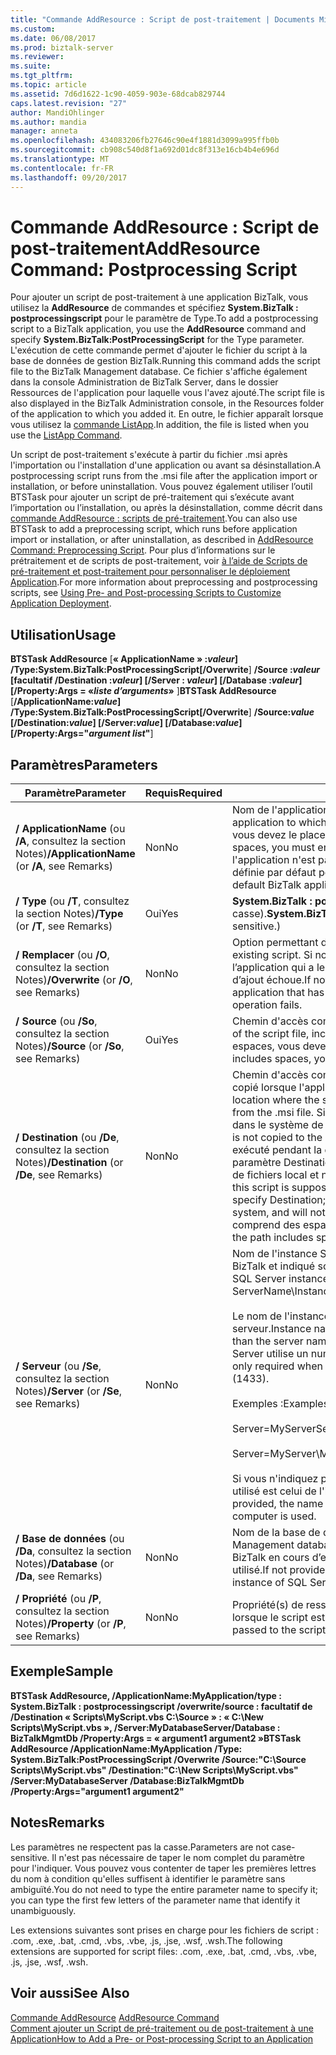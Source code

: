 ```yaml
---
title: "Commande AddResource : Script de post-traitement | Documents Microsoft"
ms.custom: 
ms.date: 06/08/2017
ms.prod: biztalk-server
ms.reviewer: 
ms.suite: 
ms.tgt_pltfrm: 
ms.topic: article
ms.assetid: 7d6d1622-1c90-4059-903e-68dcab829744
caps.latest.revision: "27"
author: MandiOhlinger
ms.author: mandia
manager: anneta
ms.openlocfilehash: 434083206fb27646c90e4f1881d3099a995ffb0b
ms.sourcegitcommit: cb908c540d8f1a692d01dc8f313e16cb4b4e696d
ms.translationtype: MT
ms.contentlocale: fr-FR
ms.lasthandoff: 09/20/2017
---
```

# <a name="addresource-command-postprocessing-script"></a><span data-ttu-id="566e7-102">Commande AddResource : Script de post-traitement</span><span class="sxs-lookup"><span data-stu-id="566e7-102">AddResource Command: Postprocessing Script</span></span>
<span data-ttu-id="566e7-103">Pour ajouter un script de post-traitement à une application BizTalk, vous utilisez la **AddResource** de commandes et spécifiez **System.BizTalk : postprocessingscript** pour le paramètre de Type.</span><span class="sxs-lookup"><span data-stu-id="566e7-103">To add a postprocessing script to a BizTalk application, you use the **AddResource** command and specify **System.BizTalk:PostProcessingScript** for the Type parameter.</span></span> <span data-ttu-id="566e7-104">L'exécution de cette commande permet d'ajouter le fichier du script à la base de données de gestion BizTalk.</span><span class="sxs-lookup"><span data-stu-id="566e7-104">Running this command adds the script file to the BizTalk Management database.</span></span> <span data-ttu-id="566e7-105">Ce fichier s'affiche également dans la console Administration de BizTalk Server, dans le dossier Ressources de l'application pour laquelle vous l'avez ajouté.</span><span class="sxs-lookup"><span data-stu-id="566e7-105">The script file is also displayed in the BizTalk Administration console, in the Resources folder of the application to which you added it.</span></span> <span data-ttu-id="566e7-106">En outre, le fichier apparaît lorsque vous utilisez la [commande ListApp](../core/listapp-command.md).</span><span class="sxs-lookup"><span data-stu-id="566e7-106">In addition, the file is listed when you use the [ListApp Command](../core/listapp-command.md).</span></span>  
  
 <span data-ttu-id="566e7-107">Un script de post-traitement s'exécute à partir du fichier .msi après l'importation ou l'installation d'une application ou avant sa désinstallation.</span><span class="sxs-lookup"><span data-stu-id="566e7-107">A postprocessing script runs from the .msi file after the application import or installation, or before uninstallation.</span></span> <span data-ttu-id="566e7-108">Vous pouvez également utiliser l’outil BTSTask pour ajouter un script de pré-traitement qui s’exécute avant l’importation ou l’installation, ou après la désinstallation, comme décrit dans [commande AddResource : scripts de pré-traitement](../core/addresource-command-preprocessing-script.md).</span><span class="sxs-lookup"><span data-stu-id="566e7-108">You can also use BTSTask to add a preprocessing script, which runs before application import or installation, or after uninstallation, as described in [AddResource Command: Preprocessing Script](../core/addresource-command-preprocessing-script.md).</span></span> <span data-ttu-id="566e7-109">Pour plus d’informations sur le prétraitement et de scripts de post-traitement, voir [à l’aide de Scripts de pré-traitement et post-traitement pour personnaliser le déploiement Application](../core/using-pre-and-post-processing-scripts-to-customize-application-deployment.md).</span><span class="sxs-lookup"><span data-stu-id="566e7-109">For more information about preprocessing and postprocessing scripts, see [Using Pre- and Post-processing Scripts to Customize Application Deployment](../core/using-pre-and-post-processing-scripts-to-customize-application-deployment.md).</span></span>  
  
## <a name="usage"></a><span data-ttu-id="566e7-110">Utilisation</span><span class="sxs-lookup"><span data-stu-id="566e7-110">Usage</span></span>  
 <span data-ttu-id="566e7-111">**BTSTask AddResource** [**« ApplicationName » :***valeur*] **/Type:System.BizTalk:PostProcessingScript**[**/Overwrite**] **/Source :***valeur* [**facultatif /Destination :***valeur*] [**/Server :**  *valeur*] [**/Database :***valeur*] [**/Property:Args = «***liste d’arguments***»** ]</span><span class="sxs-lookup"><span data-stu-id="566e7-111">**BTSTask AddResource** [**/ApplicationName:***value*] **/Type:System.BizTalk:PostProcessingScript**[**/Overwrite**] **/Source:***value* [**/Destination:***value*] [**/Server:***value*] [**/Database:***value*][**/Property:Args="***argument list***"**]</span></span>  
  
## <a name="parameters"></a><span data-ttu-id="566e7-112">Paramètres</span><span class="sxs-lookup"><span data-stu-id="566e7-112">Parameters</span></span>  
  
|<span data-ttu-id="566e7-113">Paramètre</span><span class="sxs-lookup"><span data-stu-id="566e7-113">Parameter</span></span>|<span data-ttu-id="566e7-114">Requis</span><span class="sxs-lookup"><span data-stu-id="566e7-114">Required</span></span>|<span data-ttu-id="566e7-115">Valeur</span><span class="sxs-lookup"><span data-stu-id="566e7-115">Value</span></span>|  
|---------------|--------------|-----------|  
|<span data-ttu-id="566e7-116">**/ ApplicationName** (ou **/A**, consultez la section Notes)</span><span class="sxs-lookup"><span data-stu-id="566e7-116">**/ApplicationName** (or **/A**, see Remarks)</span></span>|<span data-ttu-id="566e7-117">Non</span><span class="sxs-lookup"><span data-stu-id="566e7-117">No</span></span>|<span data-ttu-id="566e7-118">Nom de l'application BizTalk à laquelle ajouter le script.</span><span class="sxs-lookup"><span data-stu-id="566e7-118">Name of the BizTalk application to which to add the script.</span></span> <span data-ttu-id="566e7-119">Si le nom comprend des espaces, vous devez le placer entre guillemets doubles («).</span><span class="sxs-lookup"><span data-stu-id="566e7-119">If the name includes spaces, you must enclose it in double quotation marks (").</span></span> <span data-ttu-id="566e7-120">Si le nom de l'application n'est pas spécifié, l'application utilisée est l'application BizTalk définie par défaut pour le groupe.</span><span class="sxs-lookup"><span data-stu-id="566e7-120">If the application name is not specified, the default BizTalk application for the group is used.</span></span>|  
|<span data-ttu-id="566e7-121">**/ Type** (ou **/T**, consultez la section Notes)</span><span class="sxs-lookup"><span data-stu-id="566e7-121">**/Type** (or **/T**, see Remarks)</span></span>|<span data-ttu-id="566e7-122">Oui</span><span class="sxs-lookup"><span data-stu-id="566e7-122">Yes</span></span>|<span data-ttu-id="566e7-123">**System.BizTalk : postprocessingscript** (cette valeur ne respecte pas la casse).</span><span class="sxs-lookup"><span data-stu-id="566e7-123">**System.BizTalk:PostProcessingScript** (This value is not case-sensitive.)</span></span>|  
|<span data-ttu-id="566e7-124">**/ Remplacer** (ou **/O**, consultez la section Notes)</span><span class="sxs-lookup"><span data-stu-id="566e7-124">**/Overwrite** (or **/O**, see Remarks)</span></span>|<span data-ttu-id="566e7-125">Non</span><span class="sxs-lookup"><span data-stu-id="566e7-125">No</span></span>|<span data-ttu-id="566e7-126">Option permettant de mettre à jour un script existant.</span><span class="sxs-lookup"><span data-stu-id="566e7-126">Option to update an existing script.</span></span> <span data-ttu-id="566e7-127">Si non spécifié et un fichier de script existe déjà dans l’application qui a le même nom que le fichier de script est ajouté, l’opération d’ajout échoue.</span><span class="sxs-lookup"><span data-stu-id="566e7-127">If not specified, and a script file already exists in the application that has the same name as the script file being added, the add operation fails.</span></span>|  
|<span data-ttu-id="566e7-128">**/ Source** (ou **/So**, consultez la section Notes)</span><span class="sxs-lookup"><span data-stu-id="566e7-128">**/Source** (or **/So**, see Remarks)</span></span>|<span data-ttu-id="566e7-129">Oui</span><span class="sxs-lookup"><span data-stu-id="566e7-129">Yes</span></span>|<span data-ttu-id="566e7-130">Chemin d'accès complet du fichier de script, nom du fichier inclus.</span><span class="sxs-lookup"><span data-stu-id="566e7-130">Full path of the script file, including the file name.</span></span> <span data-ttu-id="566e7-131">Si le chemin d'accès comprend des espaces, vous devez le placer entre guillemets doubles (").</span><span class="sxs-lookup"><span data-stu-id="566e7-131">If the path includes spaces, you must enclose it in double quotation marks (").</span></span>|  
|<span data-ttu-id="566e7-132">**/ Destination** (ou **/De**, consultez la section Notes)</span><span class="sxs-lookup"><span data-stu-id="566e7-132">**/Destination** (or **/De**, see Remarks)</span></span>|<span data-ttu-id="566e7-133">Non</span><span class="sxs-lookup"><span data-stu-id="566e7-133">No</span></span>|<span data-ttu-id="566e7-134">Chemin d'accès complet de l'emplacement où le fichier de script doit être copié lorsque l'application est installée à partir du fichier .msi.</span><span class="sxs-lookup"><span data-stu-id="566e7-134">Full path of the location where the script file is to be copied when the application is installed from the .msi file.</span></span> <span data-ttu-id="566e7-135">Si ce paramètre n'est pas défini, le fichier n'est pas copié dans le système de fichiers local lors de l'installation.</span><span class="sxs-lookup"><span data-stu-id="566e7-135">If not provided, the file is not copied to the local file system during installation.</span></span> <span data-ttu-id="566e7-136">Si ce script doit être exécuté pendant la désinstallation d'une application, vous devez définir le paramètre Destination. À défaut, le script ne sera pas copié dans le système de fichiers local et ne pourra pas être exécuté pendant une désinstallation.</span><span class="sxs-lookup"><span data-stu-id="566e7-136">If this script is supposed to run during application uninstallation, you should specify Destination; otherwise, the script will not reside on the local file system, and will not be able to run during uninstallation.</span></span> <span data-ttu-id="566e7-137">Si le chemin d'accès comprend des espaces, vous devez le placer entre guillemets doubles (").</span><span class="sxs-lookup"><span data-stu-id="566e7-137">If the path includes spaces, you must enclose it in double quotation marks (").</span></span>|  
|<span data-ttu-id="566e7-138">**/ Serveur** (ou **/Se**, consultez la section Notes)</span><span class="sxs-lookup"><span data-stu-id="566e7-138">**/Server** (or **/Se**, see Remarks)</span></span>|<span data-ttu-id="566e7-139">Non</span><span class="sxs-lookup"><span data-stu-id="566e7-139">No</span></span>|<span data-ttu-id="566e7-140">Nom de l'instance SQL Server hébergeant la base de données de gestion BizTalk et indiqué sous la forme NomServeur\NomInstance,Port.</span><span class="sxs-lookup"><span data-stu-id="566e7-140">Name of the SQL Server instance hosting the BizTalk Management database, in the form ServerName\InstanceName,Port.</span></span><br /><br /> <span data-ttu-id="566e7-141">Le nom de l'instance est uniquement requis lorsqu'il est différent du nom du serveur.</span><span class="sxs-lookup"><span data-stu-id="566e7-141">Instance name is only required when the instance name is different than the server name.</span></span> <span data-ttu-id="566e7-142">Le port est uniquement requis lorsque le serveur SQL Server utilise un numéro de port autre que celui par défaut (1433).</span><span class="sxs-lookup"><span data-stu-id="566e7-142">Port is only required when SQL Server uses a port number other than the default (1433).</span></span><br /><br /> <span data-ttu-id="566e7-143">Exemples :</span><span class="sxs-lookup"><span data-stu-id="566e7-143">Examples:</span></span><br /><br /> <span data-ttu-id="566e7-144">Server=MyServer</span><span class="sxs-lookup"><span data-stu-id="566e7-144">Server=MyServer</span></span><br /><br /> <span data-ttu-id="566e7-145">Server=MyServer\MySQLServer,1533</span><span class="sxs-lookup"><span data-stu-id="566e7-145">Server=MyServer\MySQLServer,1533</span></span><br /><br /> <span data-ttu-id="566e7-146">Si vous n'indiquez pas de nom pour l'instance SQL Server, le nom d'instance utilisé est celui de l'instance SQL Server exécutée sur l'ordinateur local.</span><span class="sxs-lookup"><span data-stu-id="566e7-146">If not provided, the name of the SQL Server instance running on the local computer is used.</span></span>|  
|<span data-ttu-id="566e7-147">**/ Base de données** (ou **/Da**, consultez la section Notes)</span><span class="sxs-lookup"><span data-stu-id="566e7-147">**/Database** (or **/Da**, see Remarks)</span></span>|<span data-ttu-id="566e7-148">Non</span><span class="sxs-lookup"><span data-stu-id="566e7-148">No</span></span>|<span data-ttu-id="566e7-149">Nom de la base de données de gestion BizTalk.</span><span class="sxs-lookup"><span data-stu-id="566e7-149">Name of the BizTalk Management database.</span></span> <span data-ttu-id="566e7-150">Si n’est fourni, la base de données de gestion BizTalk en cours d’exécution dans l’instance locale de SQL Server est utilisé.</span><span class="sxs-lookup"><span data-stu-id="566e7-150">If not provided, the BizTalk Management database running in the local instance of SQL Server is used.</span></span>|  
|<span data-ttu-id="566e7-151">**/ Propriété** (ou **/P**, consultez la section Notes)</span><span class="sxs-lookup"><span data-stu-id="566e7-151">**/Property** (or **/P**, see Remarks)</span></span>|<span data-ttu-id="566e7-152">Non</span><span class="sxs-lookup"><span data-stu-id="566e7-152">No</span></span>|<span data-ttu-id="566e7-153">Propriété(s) de ressource transmise(s) au script en tant qu'arguments lorsque le script est appelé.</span><span class="sxs-lookup"><span data-stu-id="566e7-153">Zero or more resource properties that will be passed to the script as arguments when the script is invoked.</span></span>|  
  
## <a name="sample"></a><span data-ttu-id="566e7-154">Exemple</span><span class="sxs-lookup"><span data-stu-id="566e7-154">Sample</span></span>  
 <span data-ttu-id="566e7-155">**BTSTask AddResource, /ApplicationName:MyApplication/type : System.BizTalk : postprocessingscript /overwrite/source : facultatif de /Destination « Scripts\MyScript.vbs C:\Source » : « C:\New Scripts\MyScript.vbs », /Server:MyDatabaseServer/Database : BizTalkMgmtDb /Property:Args = « argument1 argument2 »**</span><span class="sxs-lookup"><span data-stu-id="566e7-155">**BTSTask AddResource /ApplicationName:MyApplication /Type: System.BizTalk:PostProcessingScript /Overwrite /Source:"C:\Source Scripts\MyScript.vbs" /Destination:"C:\New Scripts\MyScript.vbs" /Server:MyDatabaseServer /Database:BizTalkMgmtDb /Property:Args="argument1 argument2"**</span></span>  
  
## <a name="remarks"></a><span data-ttu-id="566e7-156">Notes</span><span class="sxs-lookup"><span data-stu-id="566e7-156">Remarks</span></span>  
 <span data-ttu-id="566e7-157">Les paramètres ne respectent pas la casse.</span><span class="sxs-lookup"><span data-stu-id="566e7-157">Parameters are not case-sensitive.</span></span> <span data-ttu-id="566e7-158">Il n'est pas nécessaire de taper le nom complet du paramètre pour l'indiquer. Vous pouvez vous contenter de taper les premières lettres du nom à condition qu'elles suffisent à identifier le paramètre sans ambiguïté.</span><span class="sxs-lookup"><span data-stu-id="566e7-158">You do not need to type the entire parameter name to specify it; you can type the first few letters of the parameter name that identify it unambiguously.</span></span>  
  
 <span data-ttu-id="566e7-159">Les extensions suivantes sont prises en charge pour les fichiers de script : .com, .exe, .bat, .cmd, .vbs, .vbe, .js, .jse, .wsf, .wsh.</span><span class="sxs-lookup"><span data-stu-id="566e7-159">The following extensions are supported for script files: .com, .exe, .bat, .cmd, .vbs, .vbe, .js, .jse, .wsf, .wsh.</span></span>  
  
## <a name="see-also"></a><span data-ttu-id="566e7-160">Voir aussi</span><span class="sxs-lookup"><span data-stu-id="566e7-160">See Also</span></span>  
 <span data-ttu-id="566e7-161">[Commande AddResource](../core/addresource-command.md) </span><span class="sxs-lookup"><span data-stu-id="566e7-161">[AddResource Command](../core/addresource-command.md) </span></span>  
 [<span data-ttu-id="566e7-162">Comment ajouter un Script de pré-traitement ou de post-traitement à une Application</span><span class="sxs-lookup"><span data-stu-id="566e7-162">How to Add a Pre- or Post-processing Script to an Application</span></span>](../core/how-to-add-a-pre-or-post-processing-script-to-an-application.md)